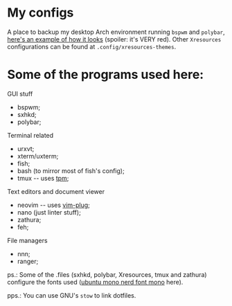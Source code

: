 # My configs
A place to backup my desktop Arch environment running `bspwm` and `polybar`, [here's an example of how it looks][sample-shot] (spoiler: it's VERY red). Other `Xresources` configurations can be found at `.config/xresources-themes`.

# Some of the programs used here:
GUI stuff
*   bspwm;
*   sxhkd;
*   polybar;

Terminal related
*   urxvt;
*   xterm/uxterm;
*   fish;
*   bash (to mirror most of fish's config);
*   tmux -- uses [tpm][tmux-plugins];

Text editors and document viewer
*   neovim -- uses [vim-plug][plug];
*   nano (just linter stuff);
*   zathura;
*   feh;

File managers
*   nnn;
*   ranger;

ps.: Some of the .files (sxhkd, polybar, Xresources, tmux and zathura) configure the fonts used ([ubuntu mono nerd font mono][nerdfonts] here).

pps.: You can use GNU's `stow` to link dotfiles.

[sample-shot]: https://i.imgur.com/y59jqSG.png
[plug]: https://github.com/junegunn/vim-plug
[tmux-plugins]: https://github.com/tmux-plugins/tpm
[nerdfonts]: https://nerdfonts.com/
